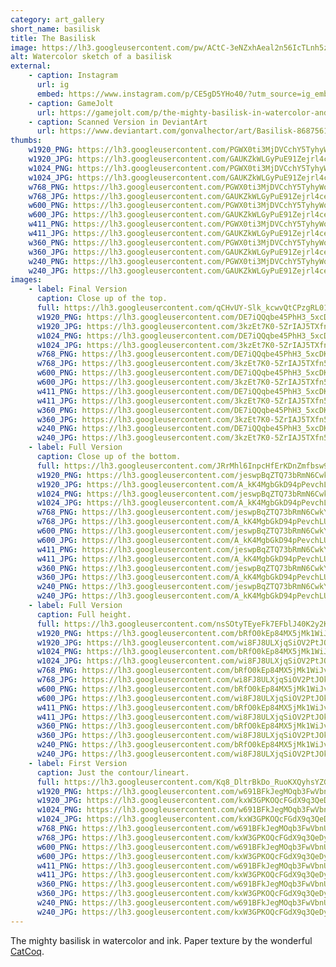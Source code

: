 ```yaml
---
category: art_gallery
short_name: basilisk
title: The Basilisk
image: https://lh3.googleusercontent.com/pw/ACtC-3eNZxhAeal2n56IcTLnh5zPvupU9Zh_3Ua0nP3G7fuSOEmDGv2ZYe6QB-TMz3IciFKXRTAaGj91adWqHtPl9ulKiW1jC9hg5s4OSZr-52_7T_UpNejvZmrFzFdbXzw6ASN6j3fcIY_ZdM4_sRT6rCNK=w1200-h630-no?authuser=0
alt: Watercolor sketch of a basilisk
external:
    - caption: Instagram
      url: ig
      embed: https://www.instagram.com/p/CE5gD5YHo40/?utm_source=ig_embed&amp;utm_campaign=loading
    - caption: GameJolt
      url: https://gamejolt.com/p/the-mighty-basilisk-in-watercolor-and-ink-paper-texture-by-the-won-ri8rta3n
    - caption: Scanned Version in DeviantArt
      url: https://www.deviantart.com/gonvalhector/art/Basilisk-868756117
thumbs:
    w1920_PNG: https://lh3.googleusercontent.com/PGWX0ti3MjDVCchY5TyhyWoalvuEgA3iq8HldGBuGUTEPknA7cUwWBgrkX3LEgatikhzZ6g1AmiI0SZqi1bKpjzSUbt6g1ncRkTmyhqxVzH47nKFNs_aVEgYSS0FoMRpkydL1XXytw=w355
    w1920_JPG: https://lh3.googleusercontent.com/GAUKZkWLGyPuE91Zejrl4ceaxNvDwIK0X-VsRpz2x2hbN2-AMSVUa3KL5ok0gmYwN9sRhtYlhUHGRWUjGXRkrlFlZA_MSiYEiEyypjfEr2CAvXnAlamJRkEawLu44ER8BK8XaIIeSw=w355
    w1024_PNG: https://lh3.googleusercontent.com/PGWX0ti3MjDVCchY5TyhyWoalvuEgA3iq8HldGBuGUTEPknA7cUwWBgrkX3LEgatikhzZ6g1AmiI0SZqi1bKpjzSUbt6g1ncRkTmyhqxVzH47nKFNs_aVEgYSS0FoMRpkydL1XXytw=w284
    w1024_JPG: https://lh3.googleusercontent.com/GAUKZkWLGyPuE91Zejrl4ceaxNvDwIK0X-VsRpz2x2hbN2-AMSVUa3KL5ok0gmYwN9sRhtYlhUHGRWUjGXRkrlFlZA_MSiYEiEyypjfEr2CAvXnAlamJRkEawLu44ER8BK8XaIIeSw=w284
    w768_PNG: https://lh3.googleusercontent.com/PGWX0ti3MjDVCchY5TyhyWoalvuEgA3iq8HldGBuGUTEPknA7cUwWBgrkX3LEgatikhzZ6g1AmiI0SZqi1bKpjzSUbt6g1ncRkTmyhqxVzH47nKFNs_aVEgYSS0FoMRpkydL1XXytw=w213
    w768_JPG: https://lh3.googleusercontent.com/GAUKZkWLGyPuE91Zejrl4ceaxNvDwIK0X-VsRpz2x2hbN2-AMSVUa3KL5ok0gmYwN9sRhtYlhUHGRWUjGXRkrlFlZA_MSiYEiEyypjfEr2CAvXnAlamJRkEawLu44ER8BK8XaIIeSw=w213
    w600_PNG: https://lh3.googleusercontent.com/PGWX0ti3MjDVCchY5TyhyWoalvuEgA3iq8HldGBuGUTEPknA7cUwWBgrkX3LEgatikhzZ6g1AmiI0SZqi1bKpjzSUbt6g1ncRkTmyhqxVzH47nKFNs_aVEgYSS0FoMRpkydL1XXytw=w166
    w600_JPG: https://lh3.googleusercontent.com/GAUKZkWLGyPuE91Zejrl4ceaxNvDwIK0X-VsRpz2x2hbN2-AMSVUa3KL5ok0gmYwN9sRhtYlhUHGRWUjGXRkrlFlZA_MSiYEiEyypjfEr2CAvXnAlamJRkEawLu44ER8BK8XaIIeSw=w166
    w411_PNG: https://lh3.googleusercontent.com/PGWX0ti3MjDVCchY5TyhyWoalvuEgA3iq8HldGBuGUTEPknA7cUwWBgrkX3LEgatikhzZ6g1AmiI0SZqi1bKpjzSUbt6g1ncRkTmyhqxVzH47nKFNs_aVEgYSS0FoMRpkydL1XXytw=w114
    w411_JPG: https://lh3.googleusercontent.com/GAUKZkWLGyPuE91Zejrl4ceaxNvDwIK0X-VsRpz2x2hbN2-AMSVUa3KL5ok0gmYwN9sRhtYlhUHGRWUjGXRkrlFlZA_MSiYEiEyypjfEr2CAvXnAlamJRkEawLu44ER8BK8XaIIeSw=w114
    w360_PNG: https://lh3.googleusercontent.com/PGWX0ti3MjDVCchY5TyhyWoalvuEgA3iq8HldGBuGUTEPknA7cUwWBgrkX3LEgatikhzZ6g1AmiI0SZqi1bKpjzSUbt6g1ncRkTmyhqxVzH47nKFNs_aVEgYSS0FoMRpkydL1XXytw=w100
    w360_JPG: https://lh3.googleusercontent.com/GAUKZkWLGyPuE91Zejrl4ceaxNvDwIK0X-VsRpz2x2hbN2-AMSVUa3KL5ok0gmYwN9sRhtYlhUHGRWUjGXRkrlFlZA_MSiYEiEyypjfEr2CAvXnAlamJRkEawLu44ER8BK8XaIIeSw=w100
    w240_PNG: https://lh3.googleusercontent.com/PGWX0ti3MjDVCchY5TyhyWoalvuEgA3iq8HldGBuGUTEPknA7cUwWBgrkX3LEgatikhzZ6g1AmiI0SZqi1bKpjzSUbt6g1ncRkTmyhqxVzH47nKFNs_aVEgYSS0FoMRpkydL1XXytw=w66
    w240_JPG: https://lh3.googleusercontent.com/GAUKZkWLGyPuE91Zejrl4ceaxNvDwIK0X-VsRpz2x2hbN2-AMSVUa3KL5ok0gmYwN9sRhtYlhUHGRWUjGXRkrlFlZA_MSiYEiEyypjfEr2CAvXnAlamJRkEawLu44ER8BK8XaIIeSw=w66
images:
    - label: Final Version
      caption: Close up of the top.
      full: https://lh3.googleusercontent.com/qCHvUY-Slk_kcwvQtCPzgRL01G55XnssR83lny1j36yQAEUBe0YwEkwaopzU-wGQ59htEbOpeVv4DTl_JIQtStdzfYQacBh79HdKVSqWu10DnqlDfEazxGiOVb-P-RXv7UbLJYPwyA=w1080-h1080
      w1920_PNG: https://lh3.googleusercontent.com/DE7iQQqbe45PhH3_5xcDKWN7NXJqHZKtswlmx4wIJLGdTDL0BEt8NKi2CXghs6QorVT49RBuq4H-_NaahExz2ob5Ij9oYVtDIZxisqCIQXaCiHjCv3U8E179p8IZhkhxlhZ8PCy1kQ=w850
      w1920_JPG: https://lh3.googleusercontent.com/3kzEt7K0-5ZrIAJ5TXfn5Ieb8dGffxxciRKp1TL6HgETbga4DY5exWxZsuzXE8FT9GWu0bPn_-kS-MnWym3Tl4ssEO5naUgvgLhkRl2KJY8dHN2czs3a5ExwHKMzxYmtak-e43BsFQ=w850
      w1024_PNG: https://lh3.googleusercontent.com/DE7iQQqbe45PhH3_5xcDKWN7NXJqHZKtswlmx4wIJLGdTDL0BEt8NKi2CXghs6QorVT49RBuq4H-_NaahExz2ob5Ij9oYVtDIZxisqCIQXaCiHjCv3U8E179p8IZhkhxlhZ8PCy1kQ=w711
      w1024_JPG: https://lh3.googleusercontent.com/3kzEt7K0-5ZrIAJ5TXfn5Ieb8dGffxxciRKp1TL6HgETbga4DY5exWxZsuzXE8FT9GWu0bPn_-kS-MnWym3Tl4ssEO5naUgvgLhkRl2KJY8dHN2czs3a5ExwHKMzxYmtak-e43BsFQ=w711
      w768_PNG: https://lh3.googleusercontent.com/DE7iQQqbe45PhH3_5xcDKWN7NXJqHZKtswlmx4wIJLGdTDL0BEt8NKi2CXghs6QorVT49RBuq4H-_NaahExz2ob5Ij9oYVtDIZxisqCIQXaCiHjCv3U8E179p8IZhkhxlhZ8PCy1kQ=w533
      w768_JPG: https://lh3.googleusercontent.com/3kzEt7K0-5ZrIAJ5TXfn5Ieb8dGffxxciRKp1TL6HgETbga4DY5exWxZsuzXE8FT9GWu0bPn_-kS-MnWym3Tl4ssEO5naUgvgLhkRl2KJY8dHN2czs3a5ExwHKMzxYmtak-e43BsFQ=w533
      w600_PNG: https://lh3.googleusercontent.com/DE7iQQqbe45PhH3_5xcDKWN7NXJqHZKtswlmx4wIJLGdTDL0BEt8NKi2CXghs6QorVT49RBuq4H-_NaahExz2ob5Ij9oYVtDIZxisqCIQXaCiHjCv3U8E179p8IZhkhxlhZ8PCy1kQ=w416
      w600_JPG: https://lh3.googleusercontent.com/3kzEt7K0-5ZrIAJ5TXfn5Ieb8dGffxxciRKp1TL6HgETbga4DY5exWxZsuzXE8FT9GWu0bPn_-kS-MnWym3Tl4ssEO5naUgvgLhkRl2KJY8dHN2czs3a5ExwHKMzxYmtak-e43BsFQ=w416
      w411_PNG: https://lh3.googleusercontent.com/DE7iQQqbe45PhH3_5xcDKWN7NXJqHZKtswlmx4wIJLGdTDL0BEt8NKi2CXghs6QorVT49RBuq4H-_NaahExz2ob5Ij9oYVtDIZxisqCIQXaCiHjCv3U8E179p8IZhkhxlhZ8PCy1kQ=w285
      w411_JPG: https://lh3.googleusercontent.com/3kzEt7K0-5ZrIAJ5TXfn5Ieb8dGffxxciRKp1TL6HgETbga4DY5exWxZsuzXE8FT9GWu0bPn_-kS-MnWym3Tl4ssEO5naUgvgLhkRl2KJY8dHN2czs3a5ExwHKMzxYmtak-e43BsFQ=w285
      w360_PNG: https://lh3.googleusercontent.com/DE7iQQqbe45PhH3_5xcDKWN7NXJqHZKtswlmx4wIJLGdTDL0BEt8NKi2CXghs6QorVT49RBuq4H-_NaahExz2ob5Ij9oYVtDIZxisqCIQXaCiHjCv3U8E179p8IZhkhxlhZ8PCy1kQ=w250
      w360_JPG: https://lh3.googleusercontent.com/3kzEt7K0-5ZrIAJ5TXfn5Ieb8dGffxxciRKp1TL6HgETbga4DY5exWxZsuzXE8FT9GWu0bPn_-kS-MnWym3Tl4ssEO5naUgvgLhkRl2KJY8dHN2czs3a5ExwHKMzxYmtak-e43BsFQ=w250
      w240_PNG: https://lh3.googleusercontent.com/DE7iQQqbe45PhH3_5xcDKWN7NXJqHZKtswlmx4wIJLGdTDL0BEt8NKi2CXghs6QorVT49RBuq4H-_NaahExz2ob5Ij9oYVtDIZxisqCIQXaCiHjCv3U8E179p8IZhkhxlhZ8PCy1kQ=w166
      w240_JPG: https://lh3.googleusercontent.com/3kzEt7K0-5ZrIAJ5TXfn5Ieb8dGffxxciRKp1TL6HgETbga4DY5exWxZsuzXE8FT9GWu0bPn_-kS-MnWym3Tl4ssEO5naUgvgLhkRl2KJY8dHN2czs3a5ExwHKMzxYmtak-e43BsFQ=w166
    - label: Full Version
      caption: Close up of the bottom.
      full: https://lh3.googleusercontent.com/JRrMhl6InpcHfErKDnZmfbsw9jNjXj1R2Q8swgyMbqJOXqYlgMhbu_mHekVQGzffU_aYdIc7EM5bmwxpXP7g3388TVh2qfRwOmyNDUrIc6VOM9LN6WHK1UGIgpZ43aUC8vbGs5-G6Q=w1080-h1080
      w1920_PNG: https://lh3.googleusercontent.com/jeswpBqZTQ73bRmN6CwkYnODokHgo2V7S8xHMXyz-9EhZSTzH4ZUaRhtXHLo3aF0bm3ffFWxruUL4_7CviNWr7Az4YmmJMZqVN1RfZAjuoOM4S41baxr21DlSjr5CQvH8N4EkJxUdA=w850
      w1920_JPG: https://lh3.googleusercontent.com/A_kK4MgbGkD94pPevchLU7hi2THw6m_SvsozSANIbmqCurbwpBwkyYd6T4RlZAHwy4Y48fYnF3SkAe9wJLB6TW-H2XRjbUS87aJxQjSJVon0hUkkMaHELasH3rsBvzrD48-bWb9Mgw=w850
      w1024_PNG: https://lh3.googleusercontent.com/jeswpBqZTQ73bRmN6CwkYnODokHgo2V7S8xHMXyz-9EhZSTzH4ZUaRhtXHLo3aF0bm3ffFWxruUL4_7CviNWr7Az4YmmJMZqVN1RfZAjuoOM4S41baxr21DlSjr5CQvH8N4EkJxUdA=w711
      w1024_JPG: https://lh3.googleusercontent.com/A_kK4MgbGkD94pPevchLU7hi2THw6m_SvsozSANIbmqCurbwpBwkyYd6T4RlZAHwy4Y48fYnF3SkAe9wJLB6TW-H2XRjbUS87aJxQjSJVon0hUkkMaHELasH3rsBvzrD48-bWb9Mgw=w711
      w768_PNG: https://lh3.googleusercontent.com/jeswpBqZTQ73bRmN6CwkYnODokHgo2V7S8xHMXyz-9EhZSTzH4ZUaRhtXHLo3aF0bm3ffFWxruUL4_7CviNWr7Az4YmmJMZqVN1RfZAjuoOM4S41baxr21DlSjr5CQvH8N4EkJxUdA=w533
      w768_JPG: https://lh3.googleusercontent.com/A_kK4MgbGkD94pPevchLU7hi2THw6m_SvsozSANIbmqCurbwpBwkyYd6T4RlZAHwy4Y48fYnF3SkAe9wJLB6TW-H2XRjbUS87aJxQjSJVon0hUkkMaHELasH3rsBvzrD48-bWb9Mgw=w533
      w600_PNG: https://lh3.googleusercontent.com/jeswpBqZTQ73bRmN6CwkYnODokHgo2V7S8xHMXyz-9EhZSTzH4ZUaRhtXHLo3aF0bm3ffFWxruUL4_7CviNWr7Az4YmmJMZqVN1RfZAjuoOM4S41baxr21DlSjr5CQvH8N4EkJxUdA=w416
      w600_JPG: https://lh3.googleusercontent.com/A_kK4MgbGkD94pPevchLU7hi2THw6m_SvsozSANIbmqCurbwpBwkyYd6T4RlZAHwy4Y48fYnF3SkAe9wJLB6TW-H2XRjbUS87aJxQjSJVon0hUkkMaHELasH3rsBvzrD48-bWb9Mgw=w416
      w411_PNG: https://lh3.googleusercontent.com/jeswpBqZTQ73bRmN6CwkYnODokHgo2V7S8xHMXyz-9EhZSTzH4ZUaRhtXHLo3aF0bm3ffFWxruUL4_7CviNWr7Az4YmmJMZqVN1RfZAjuoOM4S41baxr21DlSjr5CQvH8N4EkJxUdA=w285
      w411_JPG: https://lh3.googleusercontent.com/A_kK4MgbGkD94pPevchLU7hi2THw6m_SvsozSANIbmqCurbwpBwkyYd6T4RlZAHwy4Y48fYnF3SkAe9wJLB6TW-H2XRjbUS87aJxQjSJVon0hUkkMaHELasH3rsBvzrD48-bWb9Mgw=w285
      w360_PNG: https://lh3.googleusercontent.com/jeswpBqZTQ73bRmN6CwkYnODokHgo2V7S8xHMXyz-9EhZSTzH4ZUaRhtXHLo3aF0bm3ffFWxruUL4_7CviNWr7Az4YmmJMZqVN1RfZAjuoOM4S41baxr21DlSjr5CQvH8N4EkJxUdA=w250
      w360_JPG: https://lh3.googleusercontent.com/A_kK4MgbGkD94pPevchLU7hi2THw6m_SvsozSANIbmqCurbwpBwkyYd6T4RlZAHwy4Y48fYnF3SkAe9wJLB6TW-H2XRjbUS87aJxQjSJVon0hUkkMaHELasH3rsBvzrD48-bWb9Mgw=w250
      w240_PNG: https://lh3.googleusercontent.com/jeswpBqZTQ73bRmN6CwkYnODokHgo2V7S8xHMXyz-9EhZSTzH4ZUaRhtXHLo3aF0bm3ffFWxruUL4_7CviNWr7Az4YmmJMZqVN1RfZAjuoOM4S41baxr21DlSjr5CQvH8N4EkJxUdA=w166
      w240_JPG: https://lh3.googleusercontent.com/A_kK4MgbGkD94pPevchLU7hi2THw6m_SvsozSANIbmqCurbwpBwkyYd6T4RlZAHwy4Y48fYnF3SkAe9wJLB6TW-H2XRjbUS87aJxQjSJVon0hUkkMaHELasH3rsBvzrD48-bWb9Mgw=w166
    - label: Full Version
      caption: Full height.
      full: https://lh3.googleusercontent.com/nsSOtyTEyeFk7EFblJ40K2y2K8MiY6Pe2wTtKkd_MEm3D4HHh_SbDjQgrNFXnzJksOvfW_Hj74o84N0-_RadEpOdDExtQMNpF3OrkTo1Sf6ri5QDaPZO0Lrw4Dyxc5RoIXjuFBfP_w=w1080-h1080
      w1920_PNG: https://lh3.googleusercontent.com/bRfO0kEp84MX5jMk1WiJvkL-sBPrR9d9U2nIFspkpKUWBK82NvASp0kcDfiHA8ubjFomzb1vk9ebo9QnDe7i5NsJ1E44pP_IlbMl9jPPQfPbHeG3FvZWFCDlwNkqv-d708kOi_p42g=w850
      w1920_JPG: https://lh3.googleusercontent.com/wi8FJ8ULXjqSiOV2PtJOk_ScbqL_AeD7W7D0uy-mYcG9wC9MPQ-bNZSrJA7BFzFUqainFw7Or3dgQIvf8cuKQs0vxPUHcMBUpBubDznhvHHnc98pwsPDB56kxEw3IkCpIJ8us2vZjQ=w850
      w1024_PNG: https://lh3.googleusercontent.com/bRfO0kEp84MX5jMk1WiJvkL-sBPrR9d9U2nIFspkpKUWBK82NvASp0kcDfiHA8ubjFomzb1vk9ebo9QnDe7i5NsJ1E44pP_IlbMl9jPPQfPbHeG3FvZWFCDlwNkqv-d708kOi_p42g=w711
      w1024_JPG: https://lh3.googleusercontent.com/wi8FJ8ULXjqSiOV2PtJOk_ScbqL_AeD7W7D0uy-mYcG9wC9MPQ-bNZSrJA7BFzFUqainFw7Or3dgQIvf8cuKQs0vxPUHcMBUpBubDznhvHHnc98pwsPDB56kxEw3IkCpIJ8us2vZjQ=w711
      w768_PNG: https://lh3.googleusercontent.com/bRfO0kEp84MX5jMk1WiJvkL-sBPrR9d9U2nIFspkpKUWBK82NvASp0kcDfiHA8ubjFomzb1vk9ebo9QnDe7i5NsJ1E44pP_IlbMl9jPPQfPbHeG3FvZWFCDlwNkqv-d708kOi_p42g=w533
      w768_JPG: https://lh3.googleusercontent.com/wi8FJ8ULXjqSiOV2PtJOk_ScbqL_AeD7W7D0uy-mYcG9wC9MPQ-bNZSrJA7BFzFUqainFw7Or3dgQIvf8cuKQs0vxPUHcMBUpBubDznhvHHnc98pwsPDB56kxEw3IkCpIJ8us2vZjQ=w533
      w600_PNG: https://lh3.googleusercontent.com/bRfO0kEp84MX5jMk1WiJvkL-sBPrR9d9U2nIFspkpKUWBK82NvASp0kcDfiHA8ubjFomzb1vk9ebo9QnDe7i5NsJ1E44pP_IlbMl9jPPQfPbHeG3FvZWFCDlwNkqv-d708kOi_p42g=w416
      w600_JPG: https://lh3.googleusercontent.com/wi8FJ8ULXjqSiOV2PtJOk_ScbqL_AeD7W7D0uy-mYcG9wC9MPQ-bNZSrJA7BFzFUqainFw7Or3dgQIvf8cuKQs0vxPUHcMBUpBubDznhvHHnc98pwsPDB56kxEw3IkCpIJ8us2vZjQ=w416
      w411_PNG: https://lh3.googleusercontent.com/bRfO0kEp84MX5jMk1WiJvkL-sBPrR9d9U2nIFspkpKUWBK82NvASp0kcDfiHA8ubjFomzb1vk9ebo9QnDe7i5NsJ1E44pP_IlbMl9jPPQfPbHeG3FvZWFCDlwNkqv-d708kOi_p42g=w285
      w411_JPG: https://lh3.googleusercontent.com/wi8FJ8ULXjqSiOV2PtJOk_ScbqL_AeD7W7D0uy-mYcG9wC9MPQ-bNZSrJA7BFzFUqainFw7Or3dgQIvf8cuKQs0vxPUHcMBUpBubDznhvHHnc98pwsPDB56kxEw3IkCpIJ8us2vZjQ=w285
      w360_PNG: https://lh3.googleusercontent.com/bRfO0kEp84MX5jMk1WiJvkL-sBPrR9d9U2nIFspkpKUWBK82NvASp0kcDfiHA8ubjFomzb1vk9ebo9QnDe7i5NsJ1E44pP_IlbMl9jPPQfPbHeG3FvZWFCDlwNkqv-d708kOi_p42g=w250
      w360_JPG: https://lh3.googleusercontent.com/wi8FJ8ULXjqSiOV2PtJOk_ScbqL_AeD7W7D0uy-mYcG9wC9MPQ-bNZSrJA7BFzFUqainFw7Or3dgQIvf8cuKQs0vxPUHcMBUpBubDznhvHHnc98pwsPDB56kxEw3IkCpIJ8us2vZjQ=w250
      w240_PNG: https://lh3.googleusercontent.com/bRfO0kEp84MX5jMk1WiJvkL-sBPrR9d9U2nIFspkpKUWBK82NvASp0kcDfiHA8ubjFomzb1vk9ebo9QnDe7i5NsJ1E44pP_IlbMl9jPPQfPbHeG3FvZWFCDlwNkqv-d708kOi_p42g=w166
      w240_JPG: https://lh3.googleusercontent.com/wi8FJ8ULXjqSiOV2PtJOk_ScbqL_AeD7W7D0uy-mYcG9wC9MPQ-bNZSrJA7BFzFUqainFw7Or3dgQIvf8cuKQs0vxPUHcMBUpBubDznhvHHnc98pwsPDB56kxEw3IkCpIJ8us2vZjQ=w166
    - label: First Version
      caption: Just the contour/lineart.
      full: https://lh3.googleusercontent.com/Kq8_DltrBkDo_RuoKXQyhsYZG2_usj3zptpYEpmc325oI3GxJQwgHWGLN_Nble5fnMADnlykrlt4ukFk6o18aTBsb0fDx9nFEmL3y86jJJQfMIvI4MqsIHydk88OVKHUBy2_7SuCxg=w1080-h1080
      w1920_PNG: https://lh3.googleusercontent.com/w691BFkJegMOqb3FwVbnUZ5gsagDNbkeoO49OueAKjhr1Le1feSLXCbsCU2VGuNoW6EJptgRNS-4fZZRi9RsALb9EjLQ5ZT4zT0flUt0fsFHHNrZCb3vBMTkm5XND2QRg3PePe0wcw=w850
      w1920_JPG: https://lh3.googleusercontent.com/kxW3GPKOQcFGdX9q3QeDywah91falv36uNo2gZhATD19kDDk37LhrmDr3Mvgl3xBUsbEy9CaLbnL20jH33SgyIH3uvuvnPi5Ns_mJVcfaB3bVaVRvjy4ybIlS-Js5oBNw3joULQ6FA=w850
      w1024_PNG: https://lh3.googleusercontent.com/w691BFkJegMOqb3FwVbnUZ5gsagDNbkeoO49OueAKjhr1Le1feSLXCbsCU2VGuNoW6EJptgRNS-4fZZRi9RsALb9EjLQ5ZT4zT0flUt0fsFHHNrZCb3vBMTkm5XND2QRg3PePe0wcw=w711
      w1024_JPG: https://lh3.googleusercontent.com/kxW3GPKOQcFGdX9q3QeDywah91falv36uNo2gZhATD19kDDk37LhrmDr3Mvgl3xBUsbEy9CaLbnL20jH33SgyIH3uvuvnPi5Ns_mJVcfaB3bVaVRvjy4ybIlS-Js5oBNw3joULQ6FA=w711
      w768_PNG: https://lh3.googleusercontent.com/w691BFkJegMOqb3FwVbnUZ5gsagDNbkeoO49OueAKjhr1Le1feSLXCbsCU2VGuNoW6EJptgRNS-4fZZRi9RsALb9EjLQ5ZT4zT0flUt0fsFHHNrZCb3vBMTkm5XND2QRg3PePe0wcw=w533
      w768_JPG: https://lh3.googleusercontent.com/kxW3GPKOQcFGdX9q3QeDywah91falv36uNo2gZhATD19kDDk37LhrmDr3Mvgl3xBUsbEy9CaLbnL20jH33SgyIH3uvuvnPi5Ns_mJVcfaB3bVaVRvjy4ybIlS-Js5oBNw3joULQ6FA=w533
      w600_PNG: https://lh3.googleusercontent.com/w691BFkJegMOqb3FwVbnUZ5gsagDNbkeoO49OueAKjhr1Le1feSLXCbsCU2VGuNoW6EJptgRNS-4fZZRi9RsALb9EjLQ5ZT4zT0flUt0fsFHHNrZCb3vBMTkm5XND2QRg3PePe0wcw=w416
      w600_JPG: https://lh3.googleusercontent.com/kxW3GPKOQcFGdX9q3QeDywah91falv36uNo2gZhATD19kDDk37LhrmDr3Mvgl3xBUsbEy9CaLbnL20jH33SgyIH3uvuvnPi5Ns_mJVcfaB3bVaVRvjy4ybIlS-Js5oBNw3joULQ6FA=w416
      w411_PNG: https://lh3.googleusercontent.com/w691BFkJegMOqb3FwVbnUZ5gsagDNbkeoO49OueAKjhr1Le1feSLXCbsCU2VGuNoW6EJptgRNS-4fZZRi9RsALb9EjLQ5ZT4zT0flUt0fsFHHNrZCb3vBMTkm5XND2QRg3PePe0wcw=w285
      w411_JPG: https://lh3.googleusercontent.com/kxW3GPKOQcFGdX9q3QeDywah91falv36uNo2gZhATD19kDDk37LhrmDr3Mvgl3xBUsbEy9CaLbnL20jH33SgyIH3uvuvnPi5Ns_mJVcfaB3bVaVRvjy4ybIlS-Js5oBNw3joULQ6FA=w285
      w360_PNG: https://lh3.googleusercontent.com/w691BFkJegMOqb3FwVbnUZ5gsagDNbkeoO49OueAKjhr1Le1feSLXCbsCU2VGuNoW6EJptgRNS-4fZZRi9RsALb9EjLQ5ZT4zT0flUt0fsFHHNrZCb3vBMTkm5XND2QRg3PePe0wcw=w250
      w360_JPG: https://lh3.googleusercontent.com/kxW3GPKOQcFGdX9q3QeDywah91falv36uNo2gZhATD19kDDk37LhrmDr3Mvgl3xBUsbEy9CaLbnL20jH33SgyIH3uvuvnPi5Ns_mJVcfaB3bVaVRvjy4ybIlS-Js5oBNw3joULQ6FA=w250
      w240_PNG: https://lh3.googleusercontent.com/w691BFkJegMOqb3FwVbnUZ5gsagDNbkeoO49OueAKjhr1Le1feSLXCbsCU2VGuNoW6EJptgRNS-4fZZRi9RsALb9EjLQ5ZT4zT0flUt0fsFHHNrZCb3vBMTkm5XND2QRg3PePe0wcw=w166
      w240_JPG: https://lh3.googleusercontent.com/kxW3GPKOQcFGdX9q3QeDywah91falv36uNo2gZhATD19kDDk37LhrmDr3Mvgl3xBUsbEy9CaLbnL20jH33SgyIH3uvuvnPi5Ns_mJVcfaB3bVaVRvjy4ybIlS-Js5oBNw3joULQ6FA=w166
---
```


The mighty basilisk in watercolor and ink.
Paper texture by the wonderful [CatCoq](https://www.instagram.com/catcoq/).
